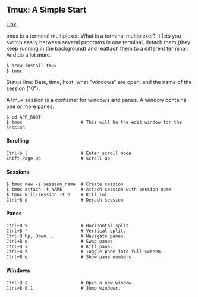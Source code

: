 ## Tmux: A Simple Start
[Link](http://www.sitepoint.com/tmux-a-simple-start/)

tmux is a terminal multiplexer. What is a terminal multiplexer? It lets you switch easily between several programs in one terminal, detach them (they keep running in the background) and reattach them to a different terminal. And do a lot more.

    $ brew install tmux
    $ tmux

Status line: Date, time, host, what "windows" are open, and the name of the session ("0").

A tmux session is a container for windows and panes. A window contains one or more panes.

    $ cd APP_ROOT
    $ tmux                      # This will be the edit window for the session

#### Scrolling
    
    Ctrl+b [                    # Enter scroll mode
    Shift-Page Up               # Scroll up

#### Sessions

    $ tmux new -s session_name  # Create session    
    $ tmux attach -t NAME       # Attach session with session name
    $ tmux kill-session -t 0    # Kill lol
    Ctrl+B d                    # Detach session

#### Panes

    Ctrl+B %                    # Horizontal split.
    Ctrl+B "                    # Vertical split.
    Ctrl+B Up, Down...          # Navigate panes.
    Ctrl+B o                    # Swap panes.
    Ctrl+B x                    # Kill pane.
    Ctrl+B z                    # Toggle pane into full screen.
    Ctrl+B q                    # Show pane numbers
    
#### Windows

    Ctrl+B c                    # Open a new window.
    Ctrl+B 0,1                  # Jump windows.